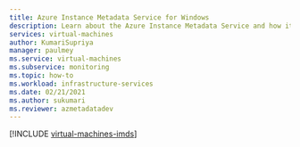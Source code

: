 ```yaml
---
title: Azure Instance Metadata Service for Windows 
description: Learn about the Azure Instance Metadata Service and how it provides information about currently running virtual machine instances in Windows.
services: virtual-machines
author: KumariSupriya
manager: paulmey
ms.service: virtual-machines
ms.subservice: monitoring
ms.topic: how-to
ms.workload: infrastructure-services
ms.date: 02/21/2021
ms.author: sukumari
ms.reviewer: azmetadatadev
---
```


[!INCLUDE [virtual-machines-imds](../../../includes/virtual-machines-imds.md)]
